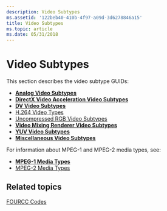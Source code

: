 ```yaml
---
description: Video Subtypes
ms.assetid: '122beb40-410b-4f97-a09d-3d6278846a15'
title: Video Subtypes
ms.topic: article
ms.date: 05/31/2018
---
```


# Video Subtypes

This section describes the video subtype GUIDs:

-   [**Analog Video Subtypes**](analog-video-subtypes.md)
-   [**DirectX Video Acceleration Video Subtypes**](directx-video-acceleration-video-subtypes.md)
-   [**DV Video Subtypes**](dv-video-subtypes.md)
-   [H.264 Video Types](h-264-video-types.md)
-   [Uncompressed RGB Video Subtypes](uncompressed-rgb-video-subtypes.md)
-   [**Video Mixing Renderer Video Subtypes**](video-mixing-renderer-video-subtypes.md)
-   [**YUV Video Subtypes**](yuv-video-subtypes.md)
-   [**Miscellaneous Video Subtypes**](miscellaneous-video-subtypes.md)

For information about MPEG-1 and MPEG-2 media types, see:

-   [**MPEG-1 Media Types**](mpeg-1-media-types.md)
-   [MPEG-2 Media Types](mpeg-2-media-types.md)

## Related topics

<dl> <dt>

[FOURCC Codes](fourcc-codes.md)
</dt> </dl>

 

 



